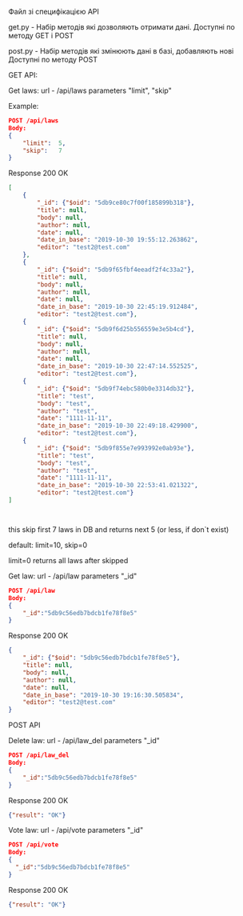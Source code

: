 Файл зі специфікацією API

get.py - Набір методів які дозволяють отримати дані. 
Доступні по методу GET і POST

post.py - Набір методів які змінюють дані в базі, добавляють нові
Доступні по методу POST

GET API:

Get laws: url - /api/laws
parameters "limit", "skip"

Example:

```json
POST /api/laws
Body:
{
    "limit":  5,
    "skip":   7
}
```
Response
200 OK
```json
[
    {
        "_id": {"$oid": "5db9ce80c7f00f185899b318"},
        "title": null, 
        "body": null, 
        "author": null, 
        "date": null, 
        "date_in_base": "2019-10-30 19:55:12.263862", 
        "editor": "test2@test.com"
    }, 
    {
        "_id": {"$oid": "5db9f65fbf4eeadf2f4c33a2"},
        "title": null, 
        "body": null, 
        "author": null, 
        "date": null, 
        "date_in_base": "2019-10-30 22:45:19.912484", 
        "editor": "test2@test.com"}, 
    {
        "_id": {"$oid": "5db9f6d25b556559e3e5b4cd"},
        "title": null, 
        "body": null, 
        "author": null, 
        "date": null, 
        "date_in_base": "2019-10-30 22:47:14.552525", 
        "editor": "test2@test.com"}, 
    {
        "_id": {"$oid": "5db9f74ebc580b0e3314db32"},
        "title": "test", 
        "body": "test", 
        "author": "test", 
        "date": "1111-11-11", 
        "date_in_base": "2019-10-30 22:49:18.429900", 
        "editor": "test2@test.com"}, 
    {
        "_id": {"$oid": "5db9f855e7e993992e0ab93e"},
        "title": "test", 
        "body": "test", 
        "author": "test", 
        "date": "1111-11-11", 
        "date_in_base": "2019-10-30 22:53:41.021322", 
        "editor": "test2@test.com"}
]




```
this skip first 7 laws in DB and returns next 5 (or less, if don`t exist)

default: limit=10, skip=0

limit=0 returns all laws after skipped

Get law: url - /api/law
parameters "_id"
```json
POST /api/law
Body:
{
    "_id":"5db9c56edb7bdcb1fe78f8e5"
}
```
Response
200 OK
```json
{
    "_id": {"$oid": "5db9c56edb7bdcb1fe78f8e5"},
    "title": null,
    "body": null,
    "author": null,
    "date": null,
    "date_in_base": "2019-10-30 19:16:30.505834",
    "editor": "test2@test.com"
}
```

POST API

Delete law: url - /api/law_del
parameters "_id"
```json
POST /api/law_del
Body:
{
    "_id":"5db9c56edb7bdcb1fe78f8e5"
}
```

Response
200 OK
```json
{"result": "OK"}
```

Vote law: url - /api/vote
parameters "_id"
```json
POST /api/vote
Body:
{
  "_id":"5db9c56edb7bdcb1fe78f8e5"
}

```

Response
200 OK
```json
{"result": "OK"}
```